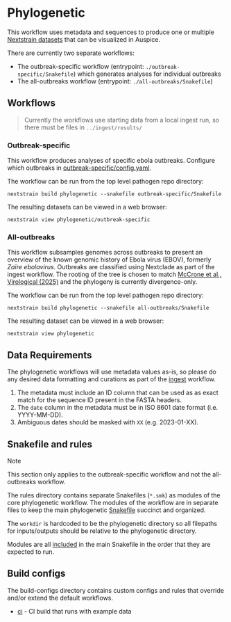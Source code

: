 # Phylogenetic

This workflow uses metadata and sequences to produce one or multiple [Nextstrain datasets][]
that can be visualized in Auspice.

There are currently two separate workflows:
* The outbreak-specific workflow (entrypoint: `./outbreak-specific/Snakefile`) which generates analyses for individual outbreaks
* The all-outbreaks workflow (entrypoint: `./all-outbreaks/Snakefile`)

## Workflows

> Currently the workflows use starting data from a local ingest run, so there must be
> files in `../ingest/results/`

### Outbreak-specific

This workflow produces analyses of specific ebola outbreaks. Configure which outbreaks in [outbreak-specific/config.yaml](./outbreak-specific/config.yaml).

The workflow can be run from the top level pathogen repo directory:
```
nextstrain build phylogenetic --snakefile outbreak-specific/Snakefile
```

The resulting datasets can be viewed in a web browser:
```
nextstrain view phylogenetic/outbreak-specific
```

### All-outbreaks

This workflow subsamples genomes across outbreaks to present an overview of the known genomic history
of Ebola virus (EBOV), formerly _Zaïre ebolavirus_. Outbreaks are classified using Nextclade as part
of the ingest workflow. The rooting of the tree is chosen to match [McCrone et al., Virological (2025)](https://virological.org/t/on-the-rooting-of-the-ebola-virus-phylogeny-and-its-consequences-for-understanding-the-diversity-in-the-reservoir/1005)
and the phylogeny is currently divergence-only.

The workflow can be run from the top level pathogen repo directory:
```
nextstrain build phylogenetic --snakefile all-outbreaks/Snakefile
```

The resulting dataset can be viewed in a web browser:
```
nextstrain view phylogenetic
```

## Data Requirements

The phylogenetic workflows will use metadata values as-is, so please do any
desired data formatting and curations as part of the [ingest](../ingest/) workflow.

1. The metadata must include an ID column that can be used as as exact match for
   the sequence ID present in the FASTA headers.
2. The `date` column in the metadata must be in ISO 8601 date format (i.e. YYYY-MM-DD).
3. Ambiguous dates should be masked with `XX` (e.g. 2023-01-XX).

## Snakefile and rules

> [!NOTE]
> This section only applies to the outbreak-specific workflow and not the all-outbreaks workflow.

The rules directory contains separate Snakefiles (`*.smk`) as modules of the core phylogenetic workflow.
The modules of the workflow are in separate files to keep the main phylogenetic [Snakefile](Snakefile) succinct and organized.

The `workdir` is hardcoded to be the phylogenetic directory so all filepaths for
inputs/outputs should be relative to the phylogenetic directory.

Modules are all [included](https://snakemake.readthedocs.io/en/stable/snakefiles/modularization.html#includes)
in the main Snakefile in the order that they are expected to run.

## Build configs

The build-configs directory contains custom configs and rules that override and/or
extend the default workflows.

- [ci](build-configs/ci/) - CI build that runs with example data

[Nextstrain datasets]: https://docs.nextstrain.org/en/latest/reference/glossary.html#term-dataset
